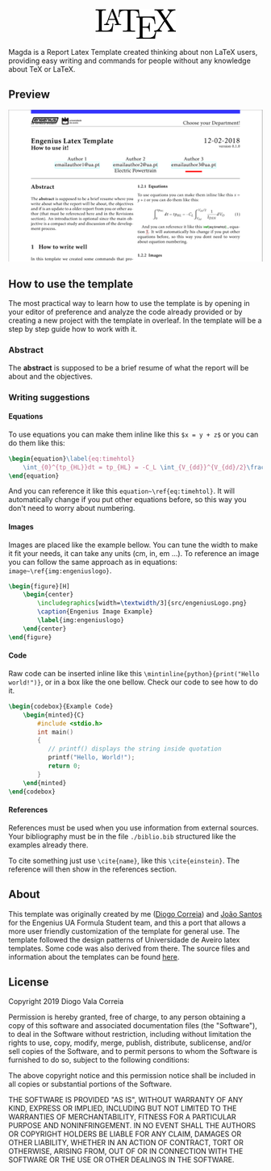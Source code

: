 <p align="center">
<a href="https://www.latex-project.org/" target="_blank"><img height="60" src="./docs/latexlogo.png" alt="latex-logo"></a>

Magda is a Report Latex Template created thinking about non LaTeX users, providing easy writing and commands for people without any knowledge about TeX or LaTeX.
</p>

## Preview

<a href="./docs/example.pdf" target="_blank"><img src="./docs/headergit.png" alt="example-img"></a>

</p>

## How to use the template

The most practical way to learn how to use the template is by opening in your editor of preference and analyze the code already provided or by creating a new project with the template in overleaf. In the template will be a step by step guide how to work with it.

### Abstract

The __abstract__ is supposed to be a brief resume of what the report will be about and the objectives.

### Writing suggestions

#### Equations

To use equations you can make them inline like this `$x = y + z$` or you can do them like this:

```latex
\begin{equation}\label{eq:timehtol}
    \int_{0}^{tp_{HL}}dt = tp_{HL} = -C_L \int_{V_{dd}}^{V_{dd}/2}\frac{1}{I_{DSN}} dV_O
\end{equation}
```

And you can reference it like this `equation~\ref{eq:timehtol}`. It will automatically change if you put other equations before, so this way you don't need to worry about numbering.

#### Images

Images are placed like the example bellow. You can tune the width to make it fit your needs, it can take any units (cm, in, em ...). To reference an image you can follow the same approach as in equations: `image~\ref{img:engeniuslogo}`.

```latex
\begin{figure}[H]
    \begin{center}
        \includegraphics[width=\textwidth/3]{src/engeniusLogo.png}
        \caption{Engenius Image Example}
        \label{img:engeniuslogo}
    \end{center}
\end{figure}
```

#### Code

Raw code can be inserted inline like this `\mintinline{python}{print("Hello world!")}`, or in a box like the one bellow. Check our code to see how to do it.

```latex
\begin{codebox}{Example Code}
    \begin{minted}{C}
        #include <stdio.h>
        int main()
        {
           // printf() displays the string inside quotation
           printf("Hello, World!");
           return 0;
        }
    \end{minted}
\end{codebox}
```

#### References

References must be used when you use information from external sources. Your bibliography must be in the file `./biblio.bib` structured like the examples already there. 

To cite something just use `\cite{name}`, like this `\cite{einstein}`. The reference will then show in the references section.

## About

This template was originally created by me ([Diogo Correia](https://github.com/dvcorreia)) and [João Santos](https://github.com/joaompsantos) for the Engenius UA Formula Student team, and this a port that allows a more user friendly customization of the template for general use. The template followed the design patterns of Universidade de Aveiro latex templates. Some code was also derived from there. The source files and information about the templates can be found [here](http://sweet.ua.pt/tos/TeX.html#f).

## License

Copyright 2019 Diogo Vala Correia

Permission is hereby granted, free of charge, to any person obtaining a copy of this software and associated documentation files (the "Software"), to deal in the Software without restriction, including without limitation the rights to use, copy, modify, merge, publish, distribute, sublicense, and/or sell copies of the Software, and to permit persons to whom the Software is furnished to do so, subject to the following conditions:

The above copyright notice and this permission notice shall be included in all copies or substantial portions of the Software.

THE SOFTWARE IS PROVIDED "AS IS", WITHOUT WARRANTY OF ANY KIND, EXPRESS OR IMPLIED, INCLUDING BUT NOT LIMITED TO THE WARRANTIES OF MERCHANTABILITY, FITNESS FOR A PARTICULAR PURPOSE AND NONINFRINGEMENT. IN NO EVENT SHALL THE AUTHORS OR COPYRIGHT HOLDERS BE LIABLE FOR ANY CLAIM, DAMAGES OR OTHER LIABILITY, WHETHER IN AN ACTION OF CONTRACT, TORT OR OTHERWISE, ARISING FROM, OUT OF OR IN CONNECTION WITH THE SOFTWARE OR THE USE OR OTHER DEALINGS IN THE SOFTWARE.